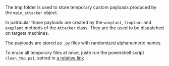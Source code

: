 The tmp folder is used to store temporary custom payloads produced by the ``main_attacker`` object.

In patricular those payloads are created by the ``winplant``, ``linplant`` and ``exeplant`` methods of the ``Attacker`` class. They are the used to be dispatched on targets machines.

The payloads are stored as ``.py`` files with randomized alphanumeric names.

To erase all temporary files at once, juste run the powershell script ``clean_tmp.ps1``, sotred in [a relative link](src/scripts/clean_tmp.ps1)